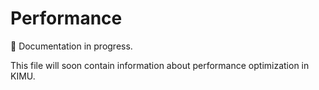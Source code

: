 # Performance

🚧 Documentation in progress.

This file will soon contain information about performance optimization in KIMU.
